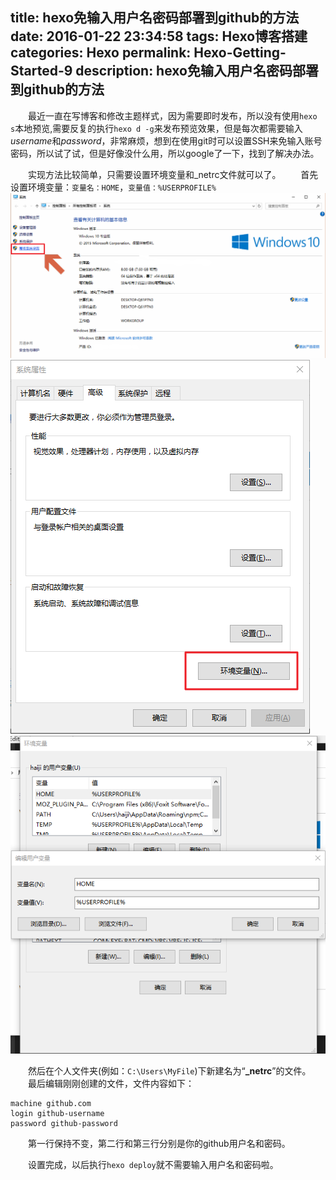 title: hexo免输入用户名密码部署到github的方法
date: 2016-01-22 23:34:58
tags: Hexo博客搭建
categories: Hexo
permalink: Hexo-Getting-Started-9
description: hexo免输入用户名密码部署到github的方法
---
　　最近一直在写博客和修改主题样式，因为需要即时发布，所以没有使用`hexo s`本地预览,需要反复的执行`hexo d -g`来发布预览效果，但是每次都需要输入*username*和*password*，非常麻烦，想到在使用git时可以设置SSH来免输入账号密码，所以试了试，但是好像没什么用，所以google了一下，找到了解决办法。
<!--more-->
　　实现方法比较简单，只需要设置环境变量和_netrc文件就可以了。
　　首先设置环境变量：`变量名：HOME`，`变量值：%USERPROFILE%`
![](/image/hexo/hexo1.png)
![](/image/hexo/hexo2.png)
![](/image/hexo/hexo3.png)

　　然后在个人文件夹(例如：`C:\Users\MyFile`)下新建名为“**_netrc**”的文件。
　　最后编辑刚刚创建的文件，文件内容如下：
```
machine github.com
login github-username  
password github-password
```
　　第一行保持不变，第二行和第三行分别是你的github用户名和密码。

　　设置完成，以后执行`hexo deploy`就不需要输入用户名和密码啦。